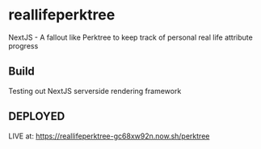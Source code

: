 # reallifeperktree
NextJS - A fallout like Perktree to keep track of personal real life attribute progress


## Build
Testing out NextJS serverside rendering framework


## DEPLOYED
LIVE at: https://reallifeperktree-gc68xw92n.now.sh/perktree

